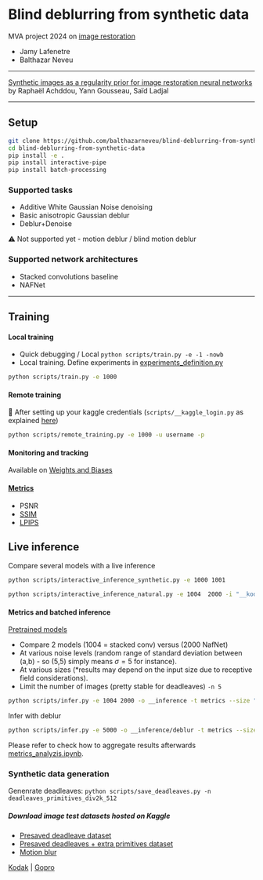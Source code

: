 # Blind deblurring from synthetic data
MVA project 2024 on [image restoration](https://delires.wp.imt.fr/)

- Jamy Lafenetre
- Balthazar Neveu

------

[Synthetic images as a regularity prior for image
restoration neural networks](https://hal.science/hal-03186499/file/papier_SSVM%20%281%29.pdf) by 
Raphaël Achddou, Yann Gousseau, Saïd Ladjal


------

## Setup

```bash
git clone https://github.com/balthazarneveu/blind-deblurring-from-synthetic-data.git
cd blind-deblurring-from-synthetic-data
pip install -e .
pip install interactive-pipe
pip install batch-processing
```


### Supported tasks
- Additive White Gaussian Noise denoising
- Basic anisotropic Gaussian deblur
- Deblur+Denoise

:warning: Not supported yet - motion deblur / blind motion deblur

### Supported network architectures
- Stacked convolutions baseline
- NAFNet 

-------

## Training

#### Local training
- Quick debugging / Local `python scripts/train.py -e -1 -nowb`
- Local training. Define experiments in [experiments_definition.py](src/rstor/learning/experiments_definition.py)
```bash
python scripts/train.py -e 1000
```


#### Remote training
:key: After setting up your kaggle credentials (`scripts/__kaggle_login.py` as explained [here](https://github.com/balthazarneveu/mva_pepites?tab=readme-ov-file#remote-training))

```bash
python scripts/remote_training.py -e 1000 -u username -p
```
#### Monitoring and tracking
Available on [Weights and Biases](https://wandb.ai/balthazarneveu/deblur-from-deadleaves)


#### [Metrics](src/rstor/learning/metrics.py)
- PSNR
- [SSIM](https://arxiv.org/abs/2006.13846)
- [LPIPS](https://richzhang.github.io/PerceptualSimilarity/)

## Live inference
Compare several models with a live inference
```bash
python scripts/interactive_inference_synthetic.py -e 1000 1001
```


```bash
python scripts/interactive_inference_natural.py -e 1004  2000 -i "__kodak_dataset/*"
```

#### Metrics and batched inference
[Pretrained models](https://drive.google.com/drive/folders/1HO1FU6hUhezZYD6eDcqKb_pxBM6uLBoV?usp=drive_link)


- Compare 2 models (1004 = stacked conv) versus (2000 NafNet)
- At various noise levels (random range of standard deviation between (a,b) - so (5,5) simply means $\sigma=5$ for instance).
- At various sizes (*results may depend on the input size due to receptive field considerations).
- Limit the number of images (pretty stable for deadleaves) `-n 5`
```bash
python scripts/infer.py -e 1004 2000 -o __inference -t metrics --size "512,512 256,256 128,128" --std-dev "1,1 5,5 10,10 20,20 30,30 40,40 50,50 80,80" -n 5
```


Infer with deblur
```bash
python scripts/infer.py -e 5000 -o __inference/deblur -t metrics --size "512,512" --std-dev "0,0" -n 2 --traces all --dataset div2k -b
```


Please refer to check how to aggregate results afterwards [metrics_analyzis.ipynb](scripts/metrics_analyzis.ipynb).


### Synthetic data generation
Genenrate deadleaves:  `python scripts/save_deadleaves.py -n  deadleaves_primitives_div2k_512`

##### Download image test datasets hosted on Kaggle


- [Presaved deadleave dataset](https://www.kaggle.com/datasets/balthazarneveu/deadleaves-div2k-512)
- [Presaved deadleaves + extra primitives dataset](https://www.kaggle.com/datasets/balthazarneveu/deadleaves-primitives-div2k-512)  
- [Motion blur](https://www.kaggle.com/datasets/balthazarneveu/motion-blur-kernels)

[Kodak](https://www.kaggle.com/datasets/sherylmehta/kodak-dataset/data) | [Gopro](https://www.kaggle.com/datasets/rahulbhalley/gopro-deblur)